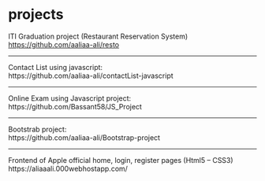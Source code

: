 # projects

ITI Graduation project (Restaurant Reservation System)
<br/>
https://github.com/aaliaa-ali/resto
<hr/>
Contact List using javascript:
<br/>
https://github.com/aaliaa-ali/contactList-javascript
<hr/>
Online Exam using Javascript project:
<br/>
https://github.com/Bassant58/JS_Project
<hr/>
Bootstrab project:
<br/>
https://github.com/aaliaa-ali/Bootstrap-project
<hr/>
Frontend of Apple official home, login, register pages (Html5 – CSS3) 
<br/>
https://aliaaali.000webhostapp.com/
